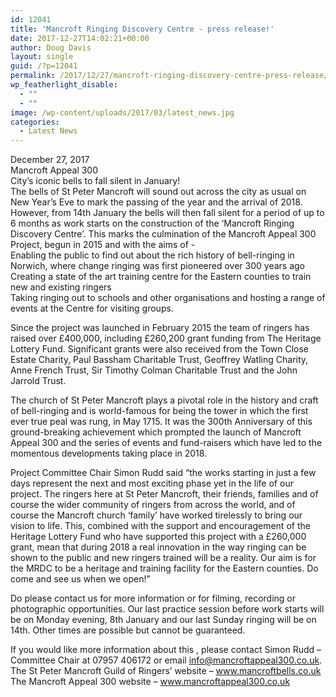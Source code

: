 ```yaml
---
id: 12041
title: 'Mancroft Ringing Discovery Centre - press release!'
date: 2017-12-27T14:02:21+00:00
author: Doug Davis
layout: single
guid: /?p=12041
permalink: /2017/12/27/mancroft-ringing-discovery-centre-press-release/
wp_featherlight_disable:
  - ""
  - ""
image: /wp-content/uploads/2017/03/latest_news.jpg
categories:
  - Latest News
---
```

December 27, 2017  
Mancroft Appeal 300  
City’s iconic bells to fall silent in January!  
The bells of St Peter Mancroft will sound out across the city as usual on New Year’s Eve to mark the passing of the year and the arrival of 2018. However, from 14th January the bells will then fall silent for a period of up to 6 months as work starts on the construction of the ‘Mancroft Ringing Discovery Centre’. This marks the culmination of the Mancroft Appeal 300 Project, begun in 2015 and with the aims of -  
Enabling the public to find out about the rich history of bell-ringing in Norwich, where change ringing was first pioneered over 300 years ago  
Creating a state of the art training centre for the Eastern counties to train new and existing ringers  
Taking ringing out to schools and other organisations and hosting a range of events at the Centre for visiting groups.

Since the project was launched in February 2015 the team of ringers has raised over £400,000, including £260,200 grant funding from The Heritage Lottery Fund. Significant grants were also received from the Town Close Estate Charity, Paul Bassham Charitable Trust, Geoffrey Watling Charity, Anne French Trust, Sir Timothy Colman Charitable Trust and the John Jarrold Trust.

The church of St Peter Mancroft plays a pivotal role in the history and craft of bell-ringing and is world-famous for being the tower in which the first ever true peal was rung, in May 1715. It was the 300th Anniversary of this ground-breaking achievement which prompted the launch of Mancroft Appeal 300 and the series of events and fund-raisers which have led to the momentous developments taking place in 2018.

Project Committee Chair Simon Rudd said “the works starting in just a few days represent the next and most exciting phase yet in the life of our project. The ringers here at St Peter Mancroft, their friends, families and of course the wider community of ringers from across the world, and of course the Mancroft church ‘family’ have worked tirelessly to bring our vision to life. This, combined with the support and encouragement of the Heritage Lottery Fund who have supported this project with a £260,000 grant, mean that during 2018 a real innovation in the way ringing can be shown to the public and new ringers trained will be a reality. Our aim is for the MRDC to be a heritage and training facility for the Eastern counties. Do come and see us when we open!”

Do please contact us for more information or for filming, recording or photographic opportunities. Our last practice session before work starts will be on Monday evening, 8th January and our last Sunday ringing will be on 14th. Other times are possible but cannot be guaranteed.

If you would like more information about this , please contact Simon Rudd – Committee Chair at 07957 406172 or email info@mancroftappeal300.co.uk.  
The St Peter Mancroft Guild of Ringers’ website – www.mancroftbells.co.uk  
The Mancroft Appeal 300 website – www.mancroftappeal300.co.uk
